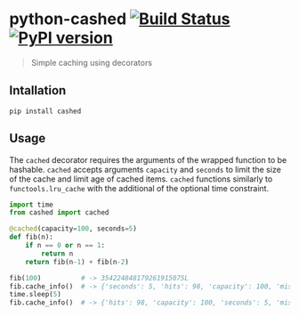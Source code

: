 # python-cashed [![Build Status](https://travis-ci.org/jaemk/cashed.svg?branch=master)](https://travis-ci.org/jaemk/cashed) [![PyPI version](https://badge.fury.io/py/cashed.svg)](https://badge.fury.io/py/cashed)

> Simple caching using decorators

## Intallation

`pip install cashed`

## Usage

The `cached` decorator requires the arguments of the wrapped function to be hashable.
`cached` accepts arguments `capacity` and `seconds` to limit the size of the cache and limit age of cached items.
`cached` functions similarly to `functools.lru_cache` with the additional of the optional time constraint.

```python
import time
from cashed import cached

@cached(capacity=100, seconds=5)
def fib(n):
    if n == 0 or n == 1:
        return n
    return fib(n-1) + fib(n-2)

fib(100)          # -> 354224848179261915075L
fib.cache_info()  # -> {'seconds': 5, 'hits': 98, 'capacity': 100, 'misses': 101, 'size': 100}
time.sleep(5)
fib.cache_info()  # -> {'hits': 98, 'capacity': 100, 'seconds': 5, 'misses': 101, 'size': 0}
```
